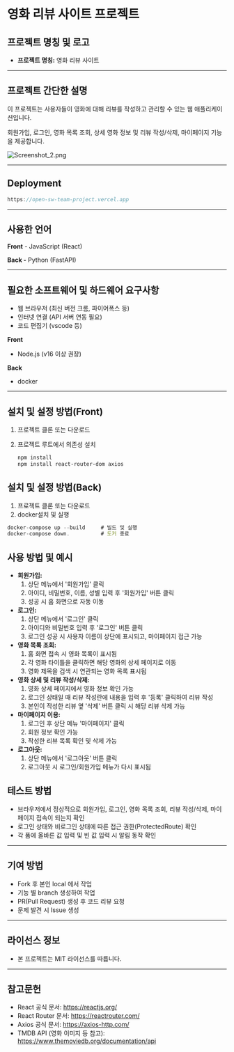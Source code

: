 # 영화 리뷰 사이트 프로젝트

## 프로젝트 명칭 및 로고

- **프로젝트 명칭:** 영화 리뷰 사이트

---

## 프로젝트 간단한 설명

이 프로젝트는 사용자들이 영화에 대해 리뷰를 작성하고 관리할 수 있는 웹 애플리케이션입니다.

회원가입, 로그인, 영화 목록 조회, 상세 영화 정보 및 리뷰 작성/삭제, 마이페이지 기능을 제공합니다.

![Screenshot_2.png](attachment:1a55fa09-a757-45cd-97a4-5d8ab82edf6b:Screenshot_2.png)

---

## Deployment

```jsx
https://open-sw-team-project.vercel.app
```

---

## 사용한 언어

**Front** - JavaScript (React)

**Back -** Python (FastAPI)

---

## 필요한 소프트웨어 및 하드웨어 요구사항

- 웹 브라우저 (최신 버전 크롬, 파이어폭스 등)
- 인터넷 연결 (API 서버 연동 필요)
- 코드 편집기 (vscode 등)

**Front**

- Node.js (v16 이상 권장)

**Back**

- docker

---

## 설치 및 설정 방법(Front)

1. 프로젝트 클론 또는 다운로드
2. 프로젝트 루트에서 의존성 설치
    
    ```bash
    npm install
    npm install react-router-dom axios
    ```
    

## 설치 및 설정 방법(Back)

1. 프로젝트 클론 또는 다운로드
2. docker설치 및 실행

```jsx
docker-compose up --build     # 빌드 및 실행
docker-compose down.          # 도커 종료
```

## 사용 방법 및 예시

- **회원가입:**
    1. 상단 메뉴에서 '회원가입' 클릭
    2. 아이디, 비밀번호, 이름, 성별 입력 후 '회원가입' 버튼 클릭
    3. 성공 시 홈 화면으로 자동 이동
- **로그인:**
    1. 상단 메뉴에서 '로그인' 클릭
    2. 아이디와 비밀번호 입력 후 '로그인' 버튼 클릭
    3. 로그인 성공 시 사용자 이름이 상단에 표시되고, 마이페이지 접근 가능
- **영화 목록 조회:**
    1. 홈 화면 접속 시 영화 목록이 표시됨
    2. 각 영화 타이틀을 클릭하면 해당 영화의 상세 페이지로 이동
    3. 영화 제목을 검색 시 연관되는 영화 목록 표시됨
- **영화 상세 및 리뷰 작성/삭제:**
    1. 영화 상세 페이지에서 영화 정보 확인 가능
    2. 로그인 상태일 때 리뷰 작성란에 내용을 입력 후 '등록' 클릭하여 리뷰 작성
    3. 본인이 작성한 리뷰 옆 '삭제' 버튼 클릭 시 해당 리뷰 삭제 가능
- **마이페이지 이용:**
    1. 로그인 후 상단 메뉴 '마이페이지' 클릭
    2. 회원 정보 확인 가능
    3. 작성한 리뷰 목록 확인 및 삭제 가능
- **로그아웃:**
    1. 상단 메뉴에서 '로그아웃' 버튼 클릭
    2. 로그아웃 시 로그인/회원가입 메뉴가 다시 표시됨

## 테스트 방법

- 브라우저에서 정상적으로 회원가입, 로그인, 영화 목록 조회, 리뷰 작성/삭제, 마이페이지 접속이 되는지 확인
- 로그인 상태와 비로그인 상태에 따른 접근 권한(ProtectedRoute) 확인
- 각 폼에 올바른 값 입력 및 빈 값 입력 시 알림 동작 확인

---

## 기여 방법

- Fork 후 본인 local 에서 작업
- 기능 별 branch 생성하여 작업
- PR(Pull Request) 생성 후 코드 리뷰 요청
- 문제 발견 시 Issue 생성

---

## 라이선스 정보

- 본 프로젝트는 MIT 라이선스를 따릅니다.

---

## 

## 참고문헌

- React 공식 문서: https://reactjs.org/
- React Router 문서: https://reactrouter.com/
- Axios 공식 문서: https://axios-http.com/
- TMDB API (영화 이미지 등 참고): https://www.themoviedb.org/documentation/api
